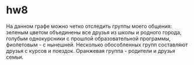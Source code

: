 # hw8

На данном графе можно четко отследить группы моего общения: зеленым цветом объединены все друзья из школы и родного города, голубым однокурсники с прошлой образовательной программы, фиолетовым - с нынешней. Несколько обособленных групп составляют друзья с курсов и поездок. Оранжевая группа - родители и друзья семьи.
